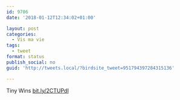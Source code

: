 ```yaml
---
id: 9706
date: '2018-01-12T12:34:02+01:00'

layout: post
categories:
  - Vis ma vie
tags:
  - tweet
format: status
publish_social: no
guid: 'http://tweets.local/?birdsite_tweet=951794397284315136'

---
```


Tiny Wins [bit.ly/2CTUPdl](http://bit.ly/2CTUPdl)